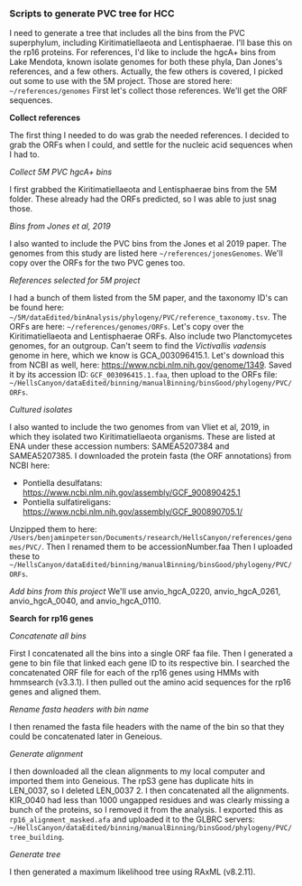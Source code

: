 ### Scripts to generate PVC tree for HCC

I need to generate a tree that includes all the bins from the PVC superphylum, including Kiritimatiellaeota and Lentisphaerae.
I'll base this on the rp16 proteins.
For references, I'd like to include the hgcA+ bins from Lake Mendota, known isolate genomes for both these phyla, Dan Jones's references, and a few others.
Actually, the few others is covered, I picked out some to use with the 5M project.
Those are stored here: `~/references/genomes`
First let's collect those references.
We'll get the ORF sequences.


**Collect references**

The first thing I needed to do was grab the needed references.
I decided to grab the ORFs when I could, and settle for the nucleic acid sequences when I had to.


*Collect 5M PVC hgcA+ bins*

I first grabbed the Kiritimatiellaeota and Lentisphaerae bins from the 5M folder.
These already had the ORFs predicted, so I was able to just snag those.

*Bins from Jones et al, 2019*

I also wanted to include the PVC bins from the Jones et al 2019 paper.
The genomes from this study are listed here `~/references/jonesGenomes`.
We'll copy over the ORFs for the two PVC genes too.

*References selected for 5M project*

I had a bunch of them listed from the 5M paper, and the taxonomy ID's can be found here: `~/5M/dataEdited/binAnalysis/phylogeny/PVC/reference_taxonomy.tsv`.
The ORFs are here: `~/references/genomes/ORFs`.
Let's copy over the Kiritimatiellaeota and Lentisphaerae ORFs.
Also include two Planctomycetes genomes, for an outgroup.
Can't seem to find the *Victivallis vadensis* genome in here, which we know is GCA_003096415.1.
Let's download this from NCBI as well, here: https://www.ncbi.nlm.nih.gov/genome/1349.
Saved it by its accession ID: `GCF_003096415.1.faa`, then upload to the ORFs file: `~/HellsCanyon/dataEdited/binning/manualBinning/binsGood/phylogeny/PVC/ORFs`.


*Cultured isolates*

I also wanted to include the two genomes from van Vliet et al, 2019, in which they isolated two Kiritimatiellaeota organisms.
These are listed at ENA under these accession numbers: SAMEA5207384 and SAMEA5207385.
I downloaded the protein fasta (the ORF annotations) from NCBI here:
- Pontiella desulfatans: https://www.ncbi.nlm.nih.gov/assembly/GCF_900890425.1
- Pontiella sulfatireligans: https://www.ncbi.nlm.nih.gov/assembly/GCF_900890705.1/

Unzipped them to here: `/Users/benjaminpeterson/Documents/research/HellsCanyon/references/genomes/PVC/`.
Then I renamed them to be accessionNumber.faa
Then I uploaded these to `~/HellsCanyon/dataEdited/binning/manualBinning/binsGood/phylogeny/PVC/ORFs`.


*Add bins from this project*
We'll use anvio_hgcA_0220, anvio_hgcA_0261, anvio_hgcA_0040, and anvio_hgcA_0110.



**Search for rp16 genes**


*Concatenate all bins*

First I concatenated all the bins into a single ORF faa file.
Then I generated a gene to bin file that linked each gene ID to its respective bin.
I searched the concatenated ORF file for each of the rp16 genes using HMMs with hmmsearch (v3.3.1).
I then pulled out the amino acid sequences for the rp16 genes and aligned them.

*Rename fasta headers with bin name*

I then renamed the fasta file headers with the name of the bin so that they could be concatenated later in Geneious.

*Generate alignment*

I then downloaded all the clean alignments to my local computer and imported them into Geneious.
The rpS3 gene has duplicate hits in LEN_0037, so I deleted LEN_0037 2.
I then concatenated all the alignments.
KIR_0040 had less than 1000 ungapped residues and was clearly missing a bunch of the proteins, so I removed it from the analysis.
I exported this as `rp16_alignment_masked.afa` and uploaded it to the GLBRC servers: `~/HellsCanyon/dataEdited/binning/manualBinning/binsGood/phylogeny/PVC/tree_building`.

*Generate tree*

I then generated a maximum likelihood tree using RAxML (v8.2.11).

